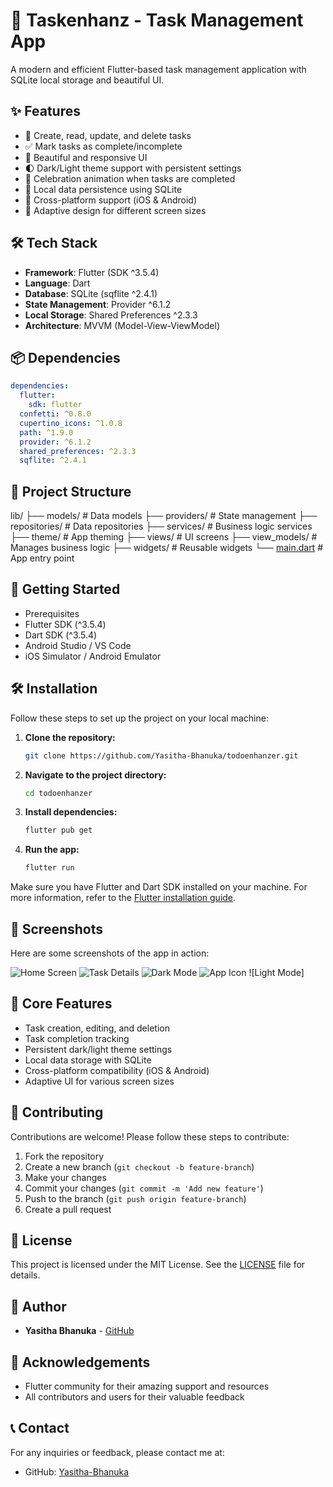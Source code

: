 # 📱 Taskenhanz - Task Management App

A modern and efficient Flutter-based task management application with SQLite local storage and beautiful UI.

## ✨ Features

- 📝 Create, read, update, and delete tasks
- ✅ Mark tasks as complete/incomplete
- 🎨 Beautiful and responsive UI
- 🌓 Dark/Light theme support with persistent settings
- 🎊 Celebration animation when tasks are completed
- 💾 Local data persistence using SQLite
- 📱 Cross-platform support (iOS & Android)
- 🎯 Adaptive design for different screen sizes

## 🛠️ Tech Stack

- **Framework**: Flutter (SDK ^3.5.4)
- **Language**: Dart
- **Database**: SQLite (sqflite ^2.4.1)
- **State Management**: Provider ^6.1.2
- **Local Storage**: Shared Preferences ^2.3.3
- **Architecture**: MVVM (Model-View-ViewModel)

## 📦 Dependencies

```yaml
dependencies:
  flutter:
    sdk: flutter
  confetti: ^0.8.0
  cupertino_icons: ^1.0.8
  path: ^1.9.0
  provider: ^6.1.2
  shared_preferences: ^2.3.3
  sqflite: ^2.4.1
```

## 📂 Project Structure

lib/
├── models/           # Data models
├── providers/        # State management
├── repositories/     # Data repositories
├── services/        # Business logic services
├── theme/           # App theming
├── views/           # UI screens
├── view_models/     # Manages business logic
├── widgets/         # Reusable widgets
└── [main.dart](http://_vscodecontentref_/1)        # App entry point

## 🚀 Getting Started

 - Prerequisites
 - Flutter SDK (^3.5.4)
 - Dart SDK (^3.5.4)
 - Android Studio / VS Code
 - iOS Simulator / Android Emulator


## 🛠️ Installation

Follow these steps to set up the project on your local machine:

1. **Clone the repository:**
    ```bash
    git clone https://github.com/Yasitha-Bhanuka/todoenhanzer.git
    ```
2. **Navigate to the project directory:**
    ```bash
    cd todoenhanzer
    ```
3. **Install dependencies:**
    ```bash
    flutter pub get
    ```
4. **Run the app:**
    ```bash
    flutter run
    ```

Make sure you have Flutter and Dart SDK installed on your machine. For more information, refer to the [Flutter installation guide](https://flutter.dev/docs/get-started/install).

## 📸 Screenshots

Here are some screenshots of the app in action:

![Home Screen](screenshots/home_screen.png)
![Task Details](screenshots/task_details.png)
![Dark Mode](screenshots/dark_mode.png)
![App Icon](screenshots/dark_mode.png)
![Light Mode]

## 🌟 Core Features

- Task creation, editing, and deletion
- Task completion tracking
- Persistent dark/light theme settings
- Local data storage with SQLite
- Cross-platform compatibility (iOS & Android)
- Adaptive UI for various screen sizes

## 🤝 Contributing

Contributions are welcome! Please follow these steps to contribute:

1. Fork the repository
2. Create a new branch (`git checkout -b feature-branch`)
3. Make your changes
4. Commit your changes (`git commit -m 'Add new feature'`)
5. Push to the branch (`git push origin feature-branch`)
6. Create a pull request

## 📄 License

This project is licensed under the MIT License. See the [LICENSE](LICENSE) file for details.

## 👤 Author

- **Yasitha Bhanuka** - [GitHub](https://github.com/Yasitha-Bhanuka)

## 🙏 Acknowledgements

- Flutter community for their amazing support and resources
- All contributors and users for their valuable feedback

## 📞 Contact

For any inquiries or feedback, please contact me at:

- GitHub: [Yasitha-Bhanuka](https://github.com/Yasitha-Bhanuka)